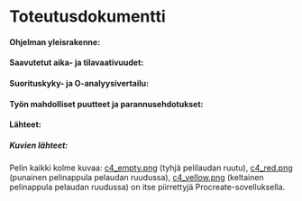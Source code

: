 # Toteutusdokumentti

#### Ohjelman yleisrakenne:

#### Saavutetut aika- ja tilavaativuudet:

#### Suorituskyky- ja O-analyysivertailu:

#### Työn mahdolliset puutteet ja parannusehdotukset:

#### Lähteet:

##### Kuvien lähteet:
Pelin kaikki kolme kuvaa: [c4_empty.png](https://github.com/vilkiida/tiralabra-connectfour/blob/main/src/assets/c4_empty.png) (tyhjä pelilaudan ruutu), [c4_red.png](https://github.com/vilkiida/tiralabra-connectfour/src/assets/c4_red.png) (punainen pelinappula pelaudan ruudussa), 
[c4_yellow.png](https://github.com/vilkiida/tiralabra-connectfour/src/assets/c4_yellow.png) (keltainen pelinappula pelaudan ruudussa) on itse piirrettyjä Procreate-sovelluksella.
